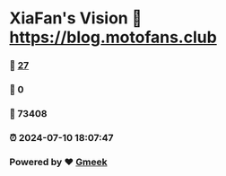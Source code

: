 # XiaFan's Vision :link: https://blog.motofans.club 
### :page_facing_up: [27](https://blog.motofans.club/tag.html) 
### :speech_balloon: 0 
### :hibiscus: 73408 
### :alarm_clock: 2024-07-10 18:07:47 
### Powered by :heart: [Gmeek](https://github.com/Meekdai/Gmeek)
